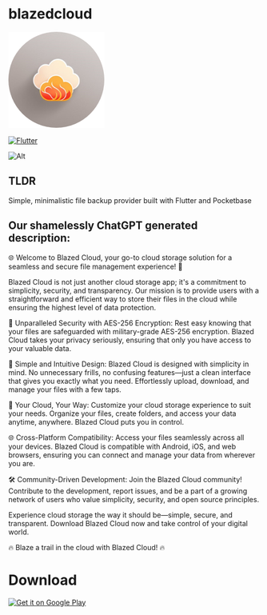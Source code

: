 # blazedcloud

![logo](https://github.com/TheRedSpy15/blazedcloud/blob/development/assets/icon-192.png)

[![Flutter](https://github.com/TheRedSpy15/blazedcloud/actions/workflows/flutter.yml/badge.svg)](https://github.com/TheRedSpy15/blazedcloud/actions/workflows/flutter.yml)

![Alt](https://repobeats.axiom.co/api/embed/ed8f2fa1e7b0d3aa5e3ef7d1c174533ef59e32e3.svg "Repobeats analytics image")

## TLDR

Simple, minimalistic file backup provider built with Flutter and Pocketbase

## Our shamelessly ChatGPT generated description:

🌐 Welcome to Blazed Cloud, your go-to cloud storage solution for a seamless and secure file management experience! 🚀

Blazed Cloud is not just another cloud storage app; it's a commitment to simplicity, security, and transparency. Our mission is to provide users with a straightforward and efficient way to store their files in the cloud while ensuring the highest level of data protection.

🔐 Unparalleled Security with AES-256 Encryption:
Rest easy knowing that your files are safeguarded with military-grade AES-256 encryption. Blazed Cloud takes your privacy seriously, ensuring that only you have access to your valuable data.

🚀 Simple and Intuitive Design:
Blazed Cloud is designed with simplicity in mind. No unnecessary frills, no confusing features—just a clean interface that gives you exactly what you need. Effortlessly upload, download, and manage your files with a few taps.

📂 Your Cloud, Your Way:
Customize your cloud storage experience to suit your needs. Organize your files, create folders, and access your data anytime, anywhere. Blazed Cloud puts you in control.

🌐 Cross-Platform Compatibility:
Access your files seamlessly across all your devices. Blazed Cloud is compatible with Android, iOS, and web browsers, ensuring you can connect and manage your data from wherever you are.

🛠️ Community-Driven Development:
Join the Blazed Cloud community! Contribute to the development, report issues, and be a part of a growing network of users who value simplicity, security, and open source principles.

Experience cloud storage the way it should be—simple, secure, and transparent. Download Blazed Cloud now and take control of your digital world.

🔥 Blaze a trail in the cloud with Blazed Cloud! 🔥

# Download

<a href='https://play.google.com/store/apps/details?id=com.chancesoftwarellc.blazedcloud&pcampaignid=pcampaignidMKT-Other-global-all-co-prtnr-py-PartBadge-Mar2515-1'><img alt='Get it on Google Play' src='https://play.google.com/intl/en_us/badges/static/images/badges/en_badge_web_generic.png'/></a>
